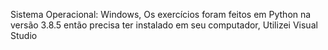 Sistema Operacional: Windows, Os exercícios foram feitos em Python na versão 3.8.5 então precisa ter instalado em seu computador,
Utilizei Visual Studio
